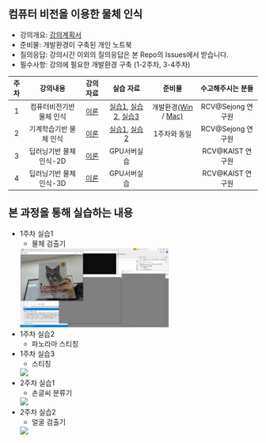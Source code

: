 
## 컴퓨터 비전을 이용한 물체 인식


- 강의개요: [강의계획서](강의계획서.md)
- 준비물: 개발환경이 구축된 개인 노트북
- 질의응답: 강의시간 이외의 질의응답은 본 Repo의 Issues에서 받습니다. 
- 필수사항: 강의에 필요한 개발환경 구축 (1-2주차, 3-4주차)

| 주차 | 강의내용 | 강의 자료 | 실습 자료 | 준비물 | 수고해주시는 분들 | 
|:----:|:----:|:----:|:----:|:----:|:----:|
|  1 | 컴퓨터비전기반 물체 인식 |  [이론](https://www.dropbox.com/s/nixwm5t9s11vwej/CVOR.pdf?dl=0)    | [실습1](1주차-실습1.md), [실습2](1주차-실습2.md), [실습3](1주차-실습3.md) | 개발환경[(Win](1주차-개발환경구축.pdf) / [Mac)](https://github.com/moduPlayGround/ComputerVision-for-VisualRecognition/blob/master/%EA%B0%9C%EB%B0%9C%ED%99%98%EA%B2%BD%20MacOS.md)| RCV@Sejong 연구원  |
|  2 | 기계학습기반 물체 인식 |   [이론](https://www.dropbox.com/s/u3w8uqe9hgl2t54/2%EC%A3%BC%EC%B0%A8_%EC%9D%B4%EB%A1%A01.pdf?dl=0)    |  [실습1](2주차-실습1.md), [실습2](2주차-실습2.md)     |  1주차와 동일 |  RCV@Sejong 연구원  |
|  3 | 딥러닝기반 물체 인식-2D | [이론](https://drive.google.com/file/d/1mwR8tnXPMw2lUEbO_TchXdsaobUOsWyw/view?usp=sharing) |  GPU서버실습    |   | RCV@KAIST 연구원  |
|  4 | 딥러닝기반 물체 인식-3D |   [이론](  https://www.dropbox.com/s/ptz80hymufrj444/%EC%BB%B4%EB%B9%84%EC%A0%84%EA%B0%95%EC%9D%984%EC%A3%BC%EC%B0%A8.pdf?dl=0)  |  GPU서버실습     |   | RCV@KAIST 연구원  |



## 본 과정을 통해 실습하는 내용
- 1주차 실습1
  - 물체 검출기
  <img src="https://github.com/hyj378/open_cv_basic/blob/master/ANY_0207213757.gif" width="300">
- 1주차 실습2
  - 파노라마 스티칭
- 1주차 실습3
  - 스티칭
  <img src="https://user-images.githubusercontent.com/44772344/52432205-38fb9a00-2b4d-11e9-935b-47eeedaf450d.gif" width="300">
- 2주차 실습1
  - 손글씨 분류기
  <img src="https://user-images.githubusercontent.com/11758940/57967505-be87b500-799a-11e9-9523-576c0c8fedcb.gif" width="300">
- 2주차 실습2
  - 얼굴 검출기
  <img src="https://user-images.githubusercontent.com/11758940/57967581-ec212e00-799b-11e9-92df-f914338185b6.jpg" width="300">
 

